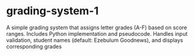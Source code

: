 # grading-system-1
A simple grading system that assigns letter grades (A-F) based on score ranges. Includes Python implementation and pseudocode. Handles input validation, student names (default: Ezebulum Goodnews), and displays corresponding grades
